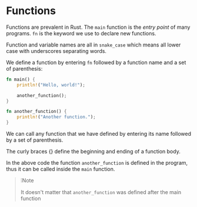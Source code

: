 # Functions

Functions are prevalent in Rust. The `main` function is the *entry point* of many programs. `fn` is the keyword we use to declare new functions.

Function and variable names are all in `snake_case` which means all lower case with underscores separating words.

We define a function by entering `fn` followed by a function name and a set of parenthesis:

```rust
fn main() {
    println!("Hello, world!");

    another_function();
}

fn another_function() {
    println!("Another function.");
}

```

We can call any function that we have defined by entering its name followed by a set of parenthesis.

The curly braces {} define the beginning and ending of a function body.

In the above code the function `another_function` is defined in the program, thus it can be called inside the `main` function.

>❕Note
>
>It doesn't matter that `another_function` was defined after the main function

